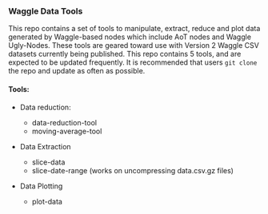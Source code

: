 ### Waggle Data Tools
This repo contains a set of tools to manipulate, extract, reduce and plot data 
generated by Waggle-based nodes which include AoT nodes and Waggle Ugly-Nodes. These 
tools are geared toward use with Version 2 Waggle CSV datasets currently being published. 
This repo contains 5 tools, and are expected to be updated frequently. It is recommended that 
users `git clone` the repo and update as often as possible. 
    
#### Tools: 
  *  Data reduction: 
      - data-reduction-tool 	
      - moving-average-tool 	
    	
  * Data Extraction 
    - slice-data
    - slice-date-range (works on uncompressing data.csv.gz files)
      
  * Data Plotting 
    - plot-data 	
    	
